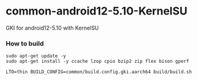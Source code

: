 # common-android12-5.10-KernelSU
GKI for android12-5.10 with KernelSU



### How to build
```
sudo apt-get update -y
sudo apt-get install -y ccache lzop cpio bzip2 zip flex bison gperf

LTO=thin BUILD_CONFIG=common/build.config.gki.aarch64 build/build.sh
```
